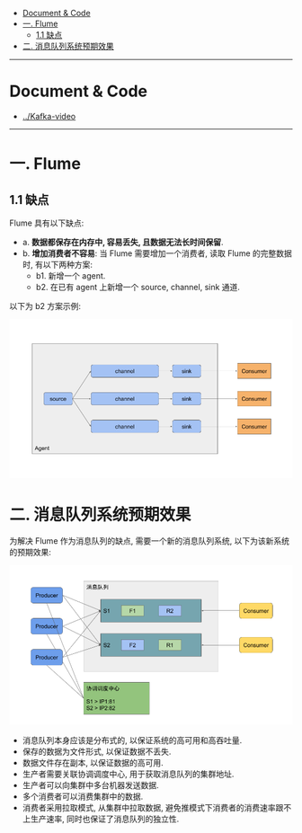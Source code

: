 
- [Document & Code](#document--code)
- [一. Flume](#一-flume)
    - [1.1 缺点](#11-缺点)
- [二. 消息队列系统预期效果](#二-消息队列系统预期效果)

---

# Document & Code

- [../Kafka-video](https://github.com/zozospider/note/blob/master/stream/Kafka/Kafka-video.md)

---

# 一. Flume

## 1.1 缺点

Flume 具有以下缺点:
- a. __数据都保存在内存中, 容易丢失, 且数据无法长时间保留__.
- b. __增加消费者不容易__: 当 Flume 需要增加一个消费者, 读取 Flume 的完整数据时, 有以下两种方案:
  - b1. 新增一个 agent.
  - b2. 在已有 agent 上新增一个 source, channel, sink 通道.

以下为 b2 方案示例:

![image](https://raw.githubusercontent.com/zozospider/note/master/stream/Kafka/Kafka-video-%E6%B6%88%E6%81%AF%E9%98%9F%E5%88%97/Flume-%E5%A2%9E%E5%8A%A0%E6%B6%88%E8%B4%B9%E8%80%85.png)

# 二. 消息队列系统预期效果

为解决 Flume 作为消息队列的缺点, 需要一个新的消息队列系统, 以下为该新系统的预期效果:

![image](https://raw.githubusercontent.com/zozospider/note/master/stream/Kafka/Kafka-video-%E6%B6%88%E6%81%AF%E9%98%9F%E5%88%97/%E6%B6%88%E6%81%AF%E9%98%9F%E5%88%97%E7%B3%BB%E7%BB%9F%E9%A2%84%E6%9C%9F%E6%95%88%E6%9E%9C.png)

- 消息队列本身应该是分布式的, 以保证系统的高可用和高吞吐量.
- 保存的数据为文件形式, 以保证数据不丢失.
- 数据文件存在副本, 以保证数据的高可用.
- 生产者需要关联协调调度中心, 用于获取消息队列的集群地址.
- 生产者可以向集群中多台机器发送数据.
- 多个消费者可以消费集群中的数据.
- 消费者采用拉取模式, 从集群中拉取数据, 避免推模式下消费者的消费速率跟不上生产速率, 同时也保证了消息队列的独立性.

